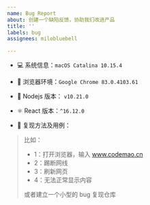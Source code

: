```yaml
---
name: Bug Report
about: 创建一个缺陷反馈，协助我们改进产品
title: ''
labels: bug
assignees: milobluebell

---
```


- 💻 系统信息：`macOS Catalina 10.15.4`

- 🦊 浏览器环境：`Google Chrome 83.0.4103.61`

- 🚛 Nodejs 版本： `v10.21.0`

- ⚛️ React 版本：`^16.12.0`

- 👣 复现方法及用例：

> 比如：
>
> - 1：打开浏览器，输入 www.codemao.cn
> - 2：踢断网线
> - 3：刷新网页
> - 4：无法正常显示内容
>
> 或者建立一个小型的 bug 复现仓库
